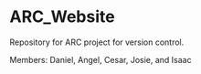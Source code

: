 # ARC_Website
Repository for ARC project for version control. 

Members: Daniel, Angel, Cesar, Josie, and Isaac
